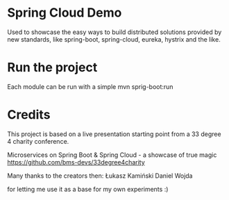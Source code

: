 # Spring Cloud Demo

Used to showcase the easy ways to build distributed solutions provided by new standards, like spring-boot, spring-cloud, eureka, hystrix and the like.

# Run the project

Each module can be run with a simple mvn sprig-boot:run

# Credits

This project is based on a live presentation starting point from a 33 degree 4 charity conference.

Microservices on Spring Boot & Spring Cloud - a showcase of true magic
https://github.com/bms-devs/33degree4charity

Many thanks to the creators then:
Łukasz Kamiński
Daniel Wojda

for letting me use it as a base for my own experiments :)
